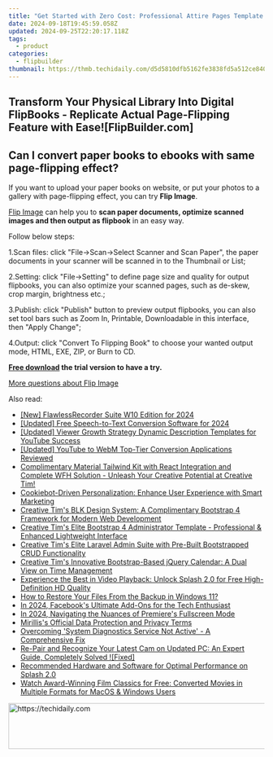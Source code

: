 ```yaml
---
title: "Get Started with Zero Cost: Professional Attire Pages Template Collection for Digital Creatives on FlipBuilder"
date: 2024-09-18T19:45:59.058Z
updated: 2024-09-25T22:20:17.118Z
tags:
  - product
categories:
  - flipbuilder
thumbnail: https://thmb.techidaily.com/d5d5810dfb5162fe3838fd5a512ce840bf5c9c8c52397ab8a1f2ef651a47611e.jpg
---
```


## Transform Your Physical Library Into Digital FlipBooks - Replicate Actual Page-Flipping Feature with Ease![FlipBuilder.com]

## Can I convert paper books to ebooks with same page-flipping effect?

If you want to upload your paper books on website, or put your photos to a gallery with page-flipping effect, you can try **Flip Image**. 

[Flip Image](https://tools.techidaily.com/flipbuilder/products/) can help you to **scan paper documents, optimize scanned images and then output as flipbook** in an easy way.

Follow below steps:

1.Scan files: click "File->Scan->Select Scanner and Scan Paper", the paper documents in your scanner will be scanned in to the Thumbnail or List;

2.Setting: click "File->Setting" to define page size and quality for output flipbooks, you can also optimize your scanned pages, such as de-skew, crop margin, brightness etc.;

3.Publish: click "Publish" button to preview output flipbooks, you can also set tool bars such as Zoom In, Printable, Downloadable in this interface, then "Apply Change";

4.Output: click "Convert To Flipping Book" to choose your wanted output mode, HTML, EXE, ZIP, or Burn to CD.

**[Free download](https://tools.techidaily.com/flipbuilder/products/) the trial version to have a try.** 

[More questions about Flip Image](https://tools.techidaily.com/flipbuilder/products/)

<ins class="adsbygoogle"
     style="display:block"
     data-ad-format="autorelaxed"
     data-ad-client="ca-pub-7571918770474297"
     data-ad-slot="1223367746"></ins>

<ins class="adsbygoogle"
     style="display:block"
     data-ad-client="ca-pub-7571918770474297"
     data-ad-slot="8358498916"
     data-ad-format="auto"
     data-full-width-responsive="true"></ins>

<span class="atpl-alsoreadstyle">Also read:</span>
<div><ul>
<li><a href="https://digital-screen-recording.techidaily.com/new-flawlessrecorder-suite-w10-edition-for-2024/"><u>[New] FlawlessRecorder Suite W10 Edition for 2024</u></a></li>
<li><a href="https://article-posts.techidaily.com/updated-free-speech-to-text-conversion-software-for-2024/"><u>[Updated] Free Speech-to-Text Conversion Software for 2024</u></a></li>
<li><a href="https://facebook-record-videos.techidaily.com/updated-viewer-growth-strategy-dynamic-description-templates-for-youtube-success/"><u>[Updated] Viewer Growth Strategy Dynamic Description Templates for YouTube Success</u></a></li>
<li><a href="https://youtube-data.techidaily.com/ed-youtube-to-webm-top-tier-conversion-applications-reviewed/"><u>[Updated] YouTube to WebM Top-Tier Conversion Applications Reviewed</u></a></li>
<li><a href="https://fox-metric.techidaily.com/complimentary-material-tailwind-kit-with-react-integration-and-complete-wfh-solution-unleash-your-creative-potential-at-creative-tim/"><u>Complimentary Material Tailwind Kit with React Integration and Complete WFH Solution - Unleash Your Creative Potential at Creative Tim!</u></a></li>
<li><a href="https://tech-savvy.techidaily.com/cookiebot-driven-personalization-enhance-user-experience-with-smart-marketing/"><u>Cookiebot-Driven Personalization: Enhance User Experience with Smart Marketing</u></a></li>
<li><a href="https://fox-metric.techidaily.com/creative-tims-blk-design-system-a-complimentary-bootstrap-4-framework-for-modern-web-development/"><u>Creative Tim's BLK Design System: A Complimentary Bootstrap 4 Framework for Modern Web Development</u></a></li>
<li><a href="https://fox-metric.techidaily.com/creative-tims-elite-bootstrap-4-administrator-template-professional-and-enhanced-lightweight-interface/"><u>Creative Tim's Elite Bootstrap 4 Administrator Template - Professional & Enhanced Lightweight Interface</u></a></li>
<li><a href="https://fox-metric.techidaily.com/creative-tims-elite-laravel-admin-suite-with-pre-built-bootstrapped-crud-functionality/"><u>Creative Tim's Elite Laravel Admin Suite with Pre-Built Bootstrapped CRUD Functionality</u></a></li>
<li><a href="https://fox-metric.techidaily.com/creative-tims-innovative-bootstrap-based-jquery-calendar-a-dual-view-on-time-management/"><u>Creative Tim's Innovative Bootstrap-Based jQuery Calendar: A Dual View on Time Management</u></a></li>
<li><a href="https://fox-metric.techidaily.com/experience-the-best-in-video-playback-unlock-splash-20-for-free-high-definition-hd-quality/"><u>Experience the Best in Video Playback: Unlock Splash 2.0 for Free High-Definition HD Quality</u></a></li>
<li><a href="https://tech-revival.techidaily.com/how-to-restore-your-files-from-the-backup-in-windows-11/"><u>How to Restore Your Files From the Backup in Windows 11?</u></a></li>
<li><a href="https://facebook-video-content.techidaily.com/in-2024-facebooks-ultimate-add-ons-for-the-tech-enthusiast/"><u>In 2024, Facebook's Ultimate Add-Ons for the Tech Enthusiast</u></a></li>
<li><a href="https://some-approaches.techidaily.com/in-2024-navigating-the-nuances-of-premieres-fullscreen-mode/"><u>In 2024, Navigating the Nuances of Premiere's Fullscreen Mode</u></a></li>
<li><a href="https://fox-metric.techidaily.com/mirilliss-official-data-protection-and-privacy-terms/"><u>Mirillis's Official Data Protection and Privacy Terms</u></a></li>
<li><a href="https://win-howtos.techidaily.com/overcoming-system-diagnostics-service-not-active-a-comprehensive-fix/"><u>Overcoming 'System Diagnostics Service Not Active' - A Comprehensive Fix</u></a></li>
<li><a href="https://driver-error.techidaily.com/re-pair-and-recognize-your-latest-cam-on-updated-pc-an-expert-guide-completely-solved-fixed/"><u>Re-Pair and Recognize Your Latest Cam on Updated PC: An Expert Guide, Completely Solved ![Fixed]</u></a></li>
<li><a href="https://fox-metric.techidaily.com/recommended-hardware-and-software-for-optimal-performance-on-splash-20/"><u>Recommended Hardware and Software for Optimal Performance on Splash 2.0</u></a></li>
<li><a href="https://fox-metric.techidaily.com/watch-award-winning-film-classics-for-free-converted-movies-in-multiple-formats-for-macos-and-windows-users/"><u>Watch Award-Winning Film Classics for Free: Converted Movies in Multiple Formats for MacOS & Windows Users</u></a></li>
</ul></div>

<!-- affiliate ads begin -->
<a href="https://appsumo.8odi.net/c/5597632/2118320/7443" target="_top" id="2118320">
  <img src="//a.impactradius-go.com/display-ad/7443-2118320" border="0" alt="https://techidaily.com" width="728" height="90"/>
</a>
<img height="0" width="0" src="https://appsumo.8odi.net/i/5597632/2118320/7443" style="position:absolute;visibility:hidden;" border="0" />
<!-- affiliate ads end -->


